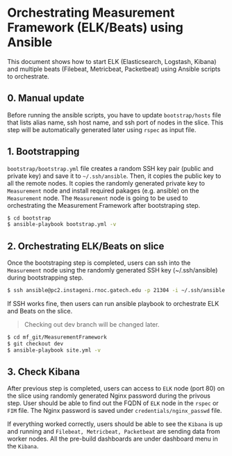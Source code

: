 # Orchestrating Measurement Framework (ELK/Beats) using Ansible

This document shows how to start ELK (Elasticsearch, Logstash, Kibana) and multiple beats (Filebeat, Metricbeat, Packetbeat) using Ansible scripts to orchestrate.

## 0. Manual update

Before running the ansible scripts, you have to update `bootstrap/hosts` file that lists alias name, ssh host name, and ssh port of nodes in the slice. This step will be automatically generated later using `rspec` as input file.

## 1. Bootstrapping

`bootstrap/bootstrap.yml` file creates a random SSH key pair (public and private key) and save it to `~/.ssh/ansible`. Then, it copies the public key to all the remote nodes. It copies the randomly generated private key to `Measurement` node and install required pakages (e.g. ansible) on the `Measurement` node. The `Measurement` node is going to be used to orchestrating the Measurement Framework after bootstraping step.

```bash
$ cd bootstrap
$ ansible-playbook bootstrap.yml -v
```

## 2. Orchestrating ELK/Beats on slice

Once the bootstraping step is completed, users can ssh into the `Measurement` node using the randomly generated SSH key (~/.ssh/ansible) during bootstrapping step.

```bash
$ ssh ansible@pc2.instageni.rnoc.gatech.edu -p 21304 -i ~/.ssh/ansible
```

If SSH works fine, then users can run ansible playbook to orchestrate ELK and Beats on the slice.

> Checking out dev branch will be changed later.

```bash
$ cd mf_git/MeasurementFramework
$ git checkout dev
$ ansible-playbook site.yml -v
```

## 3. Check Kibana

After previous step is completed, users can access to `ELK` node (port 80) on the slice using randomly generated Nginx password during the privous step. User should be able to find out the FQDN of `ELK` node in the `rspec` or `FIM` file. The Nginx password is saved under `credentials/nginx_passwd` file.

If everything worked correctly, users should be able to see the `Kibana` is up and running and `Filebeat, Metricbeat, Packetbeat` are sending data from worker nodes. All the pre-build dashboards are under dashboard menu in the `Kibana`.
